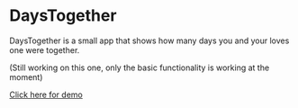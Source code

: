 # DaysTogether
DaysTogether is a small app that shows how many days you and your loves one were together.

(Still working on this one, only the basic functionality is working at the moment)

<a href="https://alexkazar11.github.io/DaysTogether/">Click here for demo</a>
